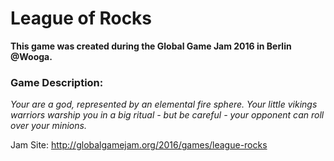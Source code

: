 # League of Rocks
**This game was created during the Global Game Jam 2016 in Berlin @Wooga.**

### Game Description:
*Your are a god, represented by an elemental fire sphere. Your little vikings warriors warship you in a big ritual - but be careful - your opponent can roll over your minions.* 

Jam Site: http://globalgamejam.org/2016/games/league-rocks

